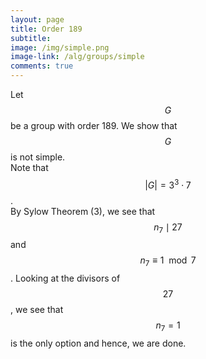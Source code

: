 ```yaml
---
layout: page
title: Order 189
subtitle: 
image: /img/simple.png
image-link: /alg/groups/simple
comments: true
---
```

Let $$G$$ be a group with order 189. We show that $$G$$ is not simple.  
Note that $$|G| = 3^3\cdot7$$.  
By Sylow Theorem (3), we see that $$n_7 \mid 27$$ and $$n_7 \equiv 1 \mod 7$$. Looking at the divisors of $$27$$, we see that $$n_7 = 1$$ is the only option and hence, we are done.